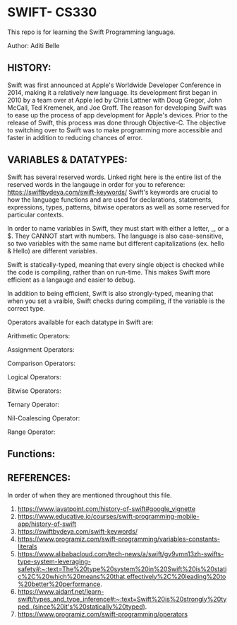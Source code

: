 
# SWIFT- CS330

This repo is for learning the Swift Programming language. 



Author: Aditi Belle


## __HISTORY__: 

Swift was first announced at Apple's Worldwide Developer Conference in 2014, making it a relatively new language. Its development first began in 2010 by a team over at Apple led by Chris Lattner with Doug Gregor, John McCall, Ted Kremenek, and Joe Groff. The reason for developing Swift was to ease up the process of app development for Apple's devices. Prior to the release of Swift, this process was done through Objective-C. The objective to switching over to Swift was to make programming more accessible and faster in addition to reducing chances of error. 



## __VARIABLES & DATATYPES__: 

Swift has several reserved words. Linked right here is the entire list of the reserved words in the langauge in order for you to reference: https://swiftbydeya.com/swift-keywords/
Swift's keywords are crucial to how the language functions and are used for declarations, statements, expressions, types, patterns, bitwise operators as well as some reserved for particular contexts. 

In order to name variables in Swift, they must start with either a letter, _, or a $. They CANNOT start with numbers. The language is also case-sensitive, so two variables with the same name but different capitalizations (ex. hello & Hello) are different variables. 

Swift is statically-typed, meaning that every single object is checked while the code is compiling, rather than on run-time. This makes Swift more efficient as a langauge and easier to debug. 

In addition to being efficient, Swift is also strongly-typed, meaning that when you set a vraible, Swift checks during compiling, if the variable is the correct type. 

Operators available for each datatype in Swift are:

Arithmetic Operators: 

Assignment Operators: 

Comparison Operators: 

Logical Operators: 

Bitwise Operators: 

Ternary Operator: 

Nil-Coalescing Operator: 

Range Operator: 

## __Functions__:













## __REFERENCES__:
  In order of when they are mentioned throughout this file.  

1. https://www.javatpoint.com/history-of-swift#google_vignette
2. https://www.educative.io/courses/swift-programming-mobile-app/history-of-swift
3. https://swiftbydeya.com/swift-keywords/
4. https://www.programiz.com/swift-programming/variables-constants-literals
5. https://www.alibabacloud.com/tech-news/a/swift/gv9vmn13zh-swifts-type-system-leveraging-safety#:~:text=The%20type%20system%20in%20Swift%20is%20static%2C%20which%20means%20that,effectively%2C%20leading%20to%20better%20performance.
6. https://www.aidanf.net/learn-swift/types_and_type_inference#:~:text=Swift%20is%20strongly%20typed.,(since%20it's%20statically%20typed).
7. https://www.programiz.com/swift-programming/operators


